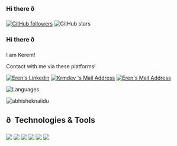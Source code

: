 ### Hi there ð



[![GitHub followers](https://img.shields.io/github/followers/krmdevelopment?style=social)](https://github.com/krmdevelopment?tab=followers)
![GitHub stars](https://img.shields.io/github/stars/krmdevelopment?style=social)

### Hi there ð
I am Kerem!

Contact with me via these platforms! 

 <a href="https://www.linkedin.com/in/krm-development-7038b1216/" target="_blank" rel="nofollow"><img alt="Eren&#039;s Linkedin" src="https://img.shields.io/badge/LinkedIn-0077B5?style=for-the-badge&logo=linkedin&logoColor=white" /></a>
 <a href="mailto:krmdevelopmnt@gmail.com" target="_blank" rel="nofollow"><img alt="Krmdev
 &#039;s Mail Address" src="https://img.shields.io/badge/Gmail-D14836?style=for-the-badge&logo=gmail&logoColor=white" /></a>
 <a href="https://twitter.com/ErenAri27" target="_blank" rel="nofollow"><img alt="Eren&#039;s Mail Address" src="https://img.shields.io/badge/Twitter-0077B5?style=for-the-badge&logo=twitter&logoColor=white" /></a>


![Languages](https://github-readme-stats.vercel.app/api/top-langs/?username=salihyanbal&layout=compact&theme=dark)

<p align="left"> <img src="https://github-readme-stats.vercel.app/api?username=krmdevelopment&show_icons=true&theme=gotham" alt="abhisheknaiidu" />
  
## ð  Technologies & Tools 
<img src="https://img.shields.io/badge/C%23-5C2D91?style=for-the-badge&logo=c-sharp&logoColor=white"></img>
<img src="https://img.shields.io/badge/.NETCore-5C2D91?style=for-the-badge&logo=.net&logoColor=white"></img>
<img src="https://img.shields.io/badge/Java-red?style=for-the-badge&logo=Java&logoColor=white"></img>
<img src="https://img.shields.io/badge/JavaScript-yellow?style=for-the-badge&logo=Javascript&logoColor=white"></img>
<img src="https://img.shields.io/badge/react-blue?style=for-the-badge&logo=react&logoColor=white"></img>
<img src="https://img.shields.io/badge/Angular-red?style=for-the-badge&logo=angular&logoColor=white"></img>




<!--

Here are some ideas to get you started:

- ð­ Iâm currently working on ...
- ð± Iâm currently learning ...
- ð¯ Iâm looking to collaborate on ...
- ð¤ Iâm looking for help with ...
- ð¬ Ask me about ...
- ð« How to reach me: ...
- ð Pronouns: ...
- â¡ Fun fact: ...
-->




